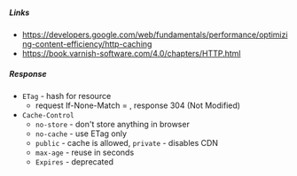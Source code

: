 ##### Links
- <https://developers.google.com/web/fundamentals/performance/optimizing-content-efficiency/http-caching>
- <https://book.varnish-software.com/4.0/chapters/HTTP.html>

##### Response
- `ETag` - hash for resource
    - request If-None-Match = <ETag>,  response 304 (Not Modified)
- `Cache-Control` 
    - `no-store` - don't store anything in browser
    - `no-cache` - use ETag only
    - `public` - cache is allowed, `private` - disables CDN
    - `max-age` - reuse in seconds
    - `Expires` - deprecated
